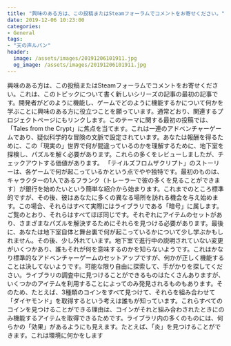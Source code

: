 ```yaml
---
title: "興味のある方は、この投稿またはSteamフォーラムでコメントをお寄せください。"
date: 2019-12-06 10:23:00
categories:
- General
tags:
- "天の声ルパン"
header:
  image: /assets/images/20191206101911.jpg
  og_image: /assets/images/20191206101911.jpg
---
```


興味のある方は、この投稿またはSteamフォーラムでコメントをお寄せください。これは、このトピックについて書く新しいシリーズの記事の最初の記事です。開発者がどのように機能し、ゲームでどのように機能するかについて何かを学ぶことに興味のある方に役立つことを願っています。通常どおり、関連するプロジェクトページにもリンクします。このテーマに関する最初の投稿では、「Tales from the Crypt」に焦点を当てます。これは一連のアドベンチャーゲームであり、疑似科学的な冒険の文脈で設定されています。あなたは報酬を得るために、この「現実の」世界で何が間違っているのかを理解するために、地下室を探検し、パズルを解く必要があります。これらの多くをレビューしましたが、チェックアウトする価値があります。 「テイルズフロムザクリプト」のストーリーは、各ゲームで何が起こっているかという点でやや独特です。最初のものは、キャラクターの1人であるフランク（トレーラーで彼の多くを見ることができます）が銀行を始めたいという簡単な紹介から始まります。これまでのところ標準的ですが、その後、彼はあなたに多くの異なる場所を訪れる機会を与え始めます。この場合、それらはすべて実際にはライブラリである「暗号」に属します。ご覧のとおり、それらはすべてほぼ同じです。それぞれにアイテムのセットがあり、さまざまなパズルを解決するためにそれらを見つける必要があります。最後に、あなたは地下室自体と舞台裏で何が起こっているかについて少し学ぶかもしれません。その後、少し外れています。地下室で進行中の説明されていない変更がいくつかあり、誰もそれが何を意味するのかを知らないようです。これはかなり標準的なアドベンチャーゲームのセットアップですが、何かが正しく機能することは決してないようです。可能な限り自由に探索して、手がかりを探してください。ライブラリの調査中に見つけることができるものはたくさんありますが、いくつかのアイテムを利用することによってのみ発見されるものもあります。そのため、たとえば、3種類のコインをすべて見つけて、それらを組み合わせて「ダイヤモンド」を取得するという考えは誰もが知っています。これらすべてのコインを見つけることができる理由は、コインがそれと組み合わされたときにのみ機能するアイテムを取得できるためです。ライブラリ内の多くのものには、何らかの「効果」があるようにも見えます。たとえば、「炎」を見つけることができます。これは環境に何かをします

